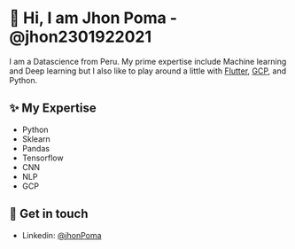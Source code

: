 # 👋  Hi, I am Jhon Poma - @jhon2301922021

I am a Datascience from Peru. My prime expertise include Machine learning and Deep learning  but I also like to play around a little with [Flutter](https://flutter.dev/), [GCP](https://www.rust-lang.org/), and Python.



## ✨ My Expertise
- Python
- Sklearn
- Pandas
- Tensorflow
- CNN
- NLP
- GCP



## 💌 Get in touch
- Linkedin: [@jhonPoma](https://www.linkedin.com/in/jhon-poma/)
